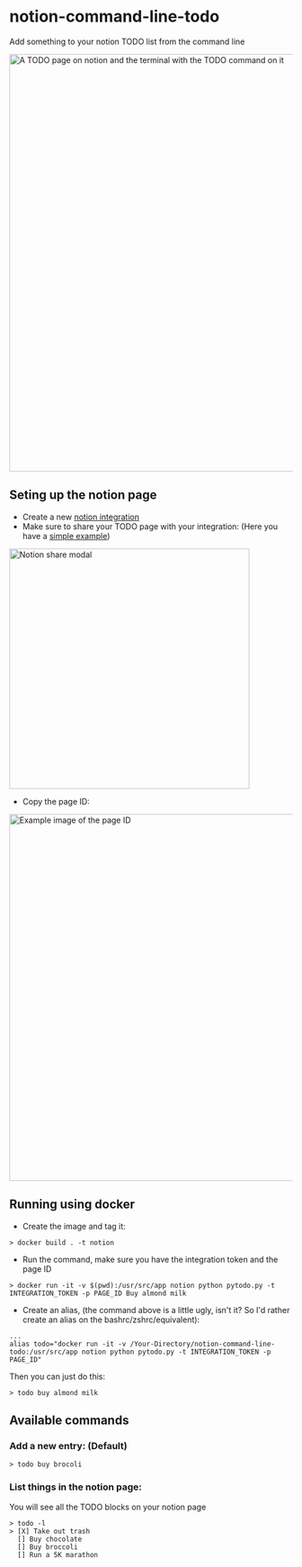 # notion-command-line-todo
Add something to your notion TODO list from the command line

<img width="742" alt="A TODO page on notion and the terminal with the TODO command on it" src="https://user-images.githubusercontent.com/5288503/160754618-d062e323-51f0-48e5-8f37-446daae81967.png">


## Seting up the notion page

- Create a new [notion integration](https://developers.notion.com/docs/getting-started#step-1-create-an-integration)
- Make sure to share your TODO page with your integration: (Here you have a [simple example](https://keeeevin.notion.site/TODO-f0f9e8f1c35744ee8bf87fa2dd83882a))
<img width="427" alt="Notion share modal" src="https://user-images.githubusercontent.com/5288503/159582677-c1d4c2f5-2d07-44fe-92a1-34ef524f1d20.png">

- Copy the page ID: 
<img width="652" alt="Example image of the page ID" src="https://user-images.githubusercontent.com/5288503/160753469-7deaacfe-1704-4bcc-9a8a-c30924c5ce78.png">


## Running using docker

 - Create the image and tag it:
```
> docker build . -t notion 
```

- Run the command, make sure you have the integration token and the page ID 
```
> docker run -it -v $(pwd):/usr/src/app notion python pytodo.py -t INTEGRATION_TOKEN -p PAGE_ID Buy almond milk
```

- Create an alias, (the command above is a little ugly, isn't it? So I'd rather create an alias on the bashrc/zshrc/equivalent):
```
...
alias todo="docker run -it -v /Your-Directory/notion-command-line-todo:/usr/src/app notion python pytodo.py -t INTEGRATION_TOKEN -p PAGE_ID"
```

Then you can just do this:

```
> todo buy almond milk
```

## Available commands

### Add a new entry: (Default)


```
> todo buy brocoli 
```

### List things in the notion page: 

You will see all the TODO blocks on your notion page

```
> todo -l
> [X] Take out trash
  [] Buy chocolate
  [] Buy broccoli
  [] Run a 5K marathon
```
